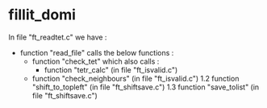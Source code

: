 # fillit_domi

In file "ft_readtet.c" we have :
  - function "read_file" calls the below functions :
      - function "check_tet" which also calls :
          - function "tetr_calc"        (in file "ft_isvalid.c")
	  - function "check_neighbours" (in file "ft_isvalid.c")
      1.2 function "shift_to_topleft" (in file "ft_shiftsave.c")
      1.3 function "save_tolist" (in file "ft_shiftsave.c")
